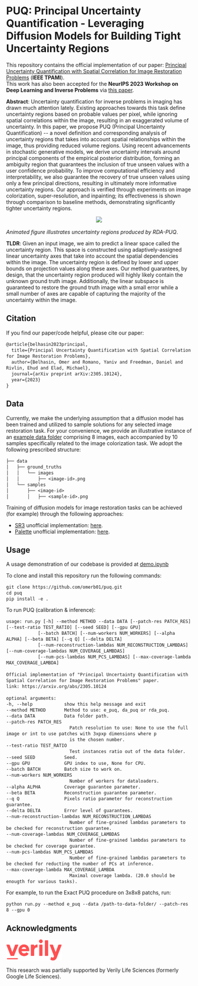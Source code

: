 # PUQ: Principal Uncertainty Quantification - Leveraging Diffusion Models for Building Tight Uncertainty Regions

This repository contains the official implementation of our paper: [Principal Uncertainty Quantification with Spatial
Correlation for Image Restoration Problems](https://arxiv.org/abs/2305.10124) (**IEEE TPAMI**).\
This work has also been accepted for the **NeurIPS 2023 Workshop on Deep Learning and Inverse Problems** via [this paper](https://openreview.net/pdf?id=ijSTOcngKs).

**Abstract**:
Uncertainty quantification for inverse problems in imaging has drawn much attention lately. Existing approaches towards this task define uncertainty regions based on probable values per pixel, while ignoring spatial correlations within the image, resulting in an exaggerated volume of uncertainty. In this paper, we propose PUQ (Principal Uncertainty Quantification) -- a novel definition and corresponding analysis of uncertainty regions that takes into account spatial relationships within the image, thus providing reduced volume regions. Using recent advancements in stochastic generative models, we derive uncertainty intervals around principal components of the empirical posterior distribution, forming an ambiguity region that guarantees the inclusion of true unseen values with a user confidence probability. To improve computational efficiency and interpretability, we also guarantee the recovery of true unseen values using only a few principal directions, resulting in ultimately more informative uncertainty regions. Our approach is verified through experiments on image colorization, super-resolution, and inpainting; its effectiveness is shown through comparison to baseline methods, demonstrating significantly tighter uncertainty regions.

<p align="center">
  <img src="images/demo.gif" />
</p>

*Animated figure illustrates uncertainty regions produced by RDA-PUQ*.

**TLDR**:
Given an input image, we aim to predict a linear space called the uncertainty region.
This space is constructed using adaptively-assigned linear uncertainty axes that take into account the spatial dependencies within the image. The uncertainty region is defined by lower and upper bounds on projection values along these axes.
Our method guarantees, by design, that the uncertainty region produced will highly likely contain the unknown ground truth image. Additionally, the linear subspace is guaranteed to restore the ground truth image with a small error while a small number of axes are capable of capturing the majority of the uncertainty within the image.

## Citation

If you find our paper/code helpful, please cite our paper:

    @article{belhasin2023principal,
      title={Principal Uncertainty Quantification with Spatial Correlation for Image Restoration Problems},
      author={Belhasin, Omer and Romano, Yaniv and Freedman, Daniel and Rivlin, Ehud and Elad, Michael},
      journal={arXiv preprint arXiv:2305.10124},
      year={2023}
    }

## Data

Currently, we make the underlying assumption that a diffusion model has been trained and utilized to sample solutions for any selected image restoration task.
For your convenience, we provide an illustrative instance of an [example data folder](puq/data/example) comprising 8 images, each accompanied by 10 samples specifically related to the image colorization task.
We adopt the following prescribed structure:

    ├── data
    │   ├── ground_truths
    │   │   └── images
    │   │       ├── <image-id>.png
    │   └── samples
    │       ├── <image-id>
    │       │   ├── <sample-id>.png

Training of diffusion models for image restoration tasks can be achieved (for example) through the following approaches:

- [SR3](https://arxiv.org/abs/2104.07636) unofficial implementation: [here](https://github.com/Janspiry/Image-Super-Resolution-via-Iterative-Refinement).
- [Palette](https://arxiv.org/abs/2111.05826) unofficial implementation: [here](https://github.com/Janspiry/Palette-Image-to-Image-Diffusion-Models).

## Usage

A usage demonstration of our codebase is provided at [demo.ipynb](demo.ipynb)

To clone and install this repository run the following commands:

    git clone https://github.com/omerb01/puq.git
    cd puq
    pip install -e .

To run PUQ (calibration & inference):

    usage: run.py [-h] --method METHOD --data DATA [--patch-res PATCH_RES] [--test-ratio TEST_RATIO] [--seed SEED] [--gpu GPU]
                [--batch BATCH] [--num-workers NUM_WORKERS] [--alpha ALPHA] [--beta BETA] [--q Q] [--delta DELTA]
                [--num-reconstruction-lambdas NUM_RECONSTRUCTION_LAMBDAS] [--num-coverage-lambdas NUM_COVERAGE_LAMBDAS]
                [--num-pcs-lambdas NUM_PCS_LAMBDAS] [--max-coverage-lambda MAX_COVERAGE_LAMBDA]

    Official implementation of "Principal Uncertainty Quantification with Spatial Correlation for Image Restoration Problems" paper.
    link: https://arxiv.org/abs/2305.10124

    optional arguments:
    -h, --help            show this help message and exit
    --method METHOD       Method to use: e_puq, da_puq or rda_puq.
    --data DATA           Data folder path.
    --patch-res PATCH_RES
                            Patch resolution to use: None to use the full image or int to use patches with 3xpxp dimensions where p
                            is the chosen number.
    --test-ratio TEST_RATIO
                            Test instances ratio out of the data folder.
    --seed SEED           Seed.
    --gpu GPU             GPU index to use, None for CPU.
    --batch BATCH         Batch size to work on.
    --num-workers NUM_WORKERS
                            Number of workers for dataloaders.
    --alpha ALPHA         Coverage guarantee parameter.
    --beta BETA           Reconstruction guarantee parameter.
    --q Q                 Pixels ratio parameter for reconstruction guarantee.
    --delta DELTA         Error level of guarantees.
    --num-reconstruction-lambdas NUM_RECONSTRUCTION_LAMBDAS
                            Number of fine-grained lambdas parameters to be checked for reconstruction guarantee.
    --num-coverage-lambdas NUM_COVERAGE_LAMBDAS
                            Number of fine-grained lambdas parameters to be checked for coverage guarantee.
    --num-pcs-lambdas NUM_PCS_LAMBDAS
                            Number of fine-grained lambdas parameters to be checked for reducting the number of PCs at inference.
    --max-coverage-lambda MAX_COVERAGE_LAMBDA
                            Maximal coverage lambda. (20.0 should be enougth for various tasks).

For example, to run the Exact PUQ procedure on 3x8x8 patchs, run:

    python run.py --method e_puq --data /path-to-data-folder/ --patch-res 8 --gpu 0

## Acknowledgments

<img src="images/verily.png" alt="verily" width="30%" />

This research was partially supported by Verily Life Sciences (formerly Google Life Sciences).
